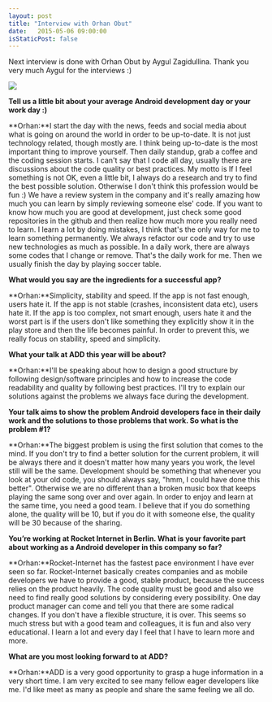 ```yaml
---
layout: post
title: "Interview with Orhan Obut"
date:   2015-05-06 09:00:00
isStaticPost: false
---
```

Next interview is done with Orhan Obut by Aygul Zagidullina. Thank you very much Aygul for the interviews :)

<img class="img-responsive" src="{{ site.baseurl_root }}/img/people/orhan-obut.jpg" style="max-width: 300px"/>

**Tell us a little bit about your average Android development day or your work day :)**

**Orhan:**I start the day with the news, feeds and social media about what is going on around the world in order to be up-to-date. It is not just technology related, though mostly are. I think being up-to-date is the most important thing to improve yourself. Then daily standup, grab a coffee and the coding session starts. I can't say that I code all day, usually there are discussions about the code quality or best practices. My motto is If I feel something is not OK, even a little bit, I always do a research and try to find the best possible solution. Otherwise I don't think this profession would be fun :) We have a review system in the company and it's really amazing how much you can learn by simply reviewing someone else' code. If you want to know how much you are good at development, just check some good repositories in the github and then realize how much more you really need to learn. I learn a lot by doing mistakes, I think that's the only way for me to learn something permanently. We always refactor our code and try to use new technologies as much as possible. In a daily work, there are always some codes that I change or remove.  That's the daily work for me. Then we usually finish the day by playing soccer table. 

**What would you say are the ingredients for a successful app?**

**Orhan:**Simplicity, stability and speed. If the app is not fast enough, users hate it. If the app is not stable (crashes, inconsistent data etc), users hate it. If the app is too complex, not smart enough, users hate it and the worst part is if the users don't like something they explicitly show it in the play store and then the life becomes painful. In order to prevent this, we really focus on stability, speed and simplicity. 

**What your talk at ADD this year will be about?**

**Orhan:**I'll be speaking about how to design a good structure by following design/software principles and how to increase the code readability and quality by following best practices. I'll try to explain our solutions against the problems we always face during the development.

**Your talk aims to show the problem Android developers face in their daily work and the solutions to those problems that work. So what is the problem #1?**

**Orhan:**The biggest problem is using the first solution that comes to the mind. If you don't try to find a better solution for the current problem, it will be always there and it doesn't matter how many years you work, the level still will be the same. Development should be something that whenever you look at your old code, you should always say, "hmm, I could have done this better". Otherwise we are no different than a broken music box that keeps playing the same song over and over again. In order to enjoy and learn at the same time, you need a good team. I believe that if you do something alone, the quality will be 10, but if you do it with someone else, the quality will be 30 because of the sharing. 

**You’re working at Rocket Internet in Berlin. What is your favorite part about working as a Android developer in this company so far?**

**Orhan:**Rocket-Internet has the fastest pace environment I have ever seen so far. Rocket-Internet basically creates companies and as mobile developers we have to provide a good, stable product, because the success relies on the product heavily. The code quality must be good and also we need to find really good solutions by considering every possibility. One day product manager can come and tell you that there are some radical changes. If you don't have a flexible structure, it is over. This seems so much stress but with a good team and colleagues, it is fun and also very educational. I learn a lot and every day I feel that I have to learn more and more.

**What are you most looking forward to at ADD?**

**Orhan:**ADD is a very good opportunity to grasp a huge information in a very short time. I am very excited to see many fellow eager developers like me. I'd like meet as many as people and share the same feeling we all do.